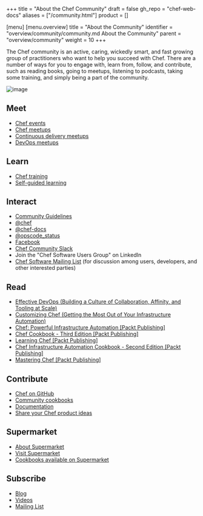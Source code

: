 +++
title = "About the Chef Community"
draft = false
gh_repo = "chef-web-docs"
aliases = ["/community.html"]
product = []

[menu]
  [menu.overview]
    title = "About the Community"
    identifier = "overview/community/community.md About the Community"
    parent = "overview/community"
    weight = 10
+++

The Chef community is an active, caring, wickedly smart, and fast
growing group of practitioners who want to help you succeed with Chef.
There are a number of ways for you to engage with, learn from, follow,
and contribute, such as reading books, going to meetups, listening to
podcasts, taking some training, and simply being a part of the
community.

![image](/images/ChefRally.jpg)

## Meet

- [Chef events](https://events.chef.io/)
- [Chef meetups](https://www.meetup.com/topics/opscode/)
- [Continuous delivery meetups](https://www.meetup.com/topics/continuous-delivery/)
- [DevOps meetups](https://www.meetup.com/topics/devops/)

## Learn

- [Chef training](https://www.chef.io/training)
- [Self-guided learning](https://learn.chef.io/)

## Interact

- [Community Guidelines](/community_guidelines/)
- [@chef](https://twitter.com/chef)
- [@chef-docs](https://twitter.com/chefdocs)
- [@opscode_status](https://twitter.com/opscode_status)
- [Facebook](https://www.facebook.com/getchefdotcom)
- [Chef Community Slack](https://community-slack.chef.io/)
- Join the "Chef Software Users Group" on LinkedIn
- [Chef Software Mailing List](https://discourse.chef.io/) (for
    discussion among users, developers, and other interested parties)

## Read

- [Effective DevOps (Building a Culture of Collaboration, Affinity,
    and Tooling at
    Scale)](http://shop.oreilly.com/product/0636920039846.do)
- [Customizing Chef (Getting the Most Out of Your Infrastructure
    Automation)](http://shop.oreilly.com/product/0636920032984.do)
- [Chef: Powerful Infrastructure Automation \[Packt
    Publishing\]](https://www.packtpub.com/virtualization-and-cloud/chef-powerful-infrastructure-automation)
- [Chef Cookbook - Third Edition \[Packt
    Publishing\]](https://www.packtpub.com/networking-and-servers/chef-cookbook-third-edition)
- [Learning Chef \[Packt
    Publishing\]](https://www.packtpub.com/networking-and-servers/learning-chef)
- [Chef Infrastructure Automation Cookbook - Second Edition \[Packt
    Publishing\]](https://www.packtpub.com/networking-and-servers/chef-infrastructure-automation-cookbook-second-edition/)
- [Mastering Chef \[Packt
    Publishing\]](https://www.packtpub.com/networking-and-servers/mastering-chef/)

## Contribute

- [Chef on GitHub](https://github.com/chef)
- [Community cookbooks](https://supermarket.chef.io)
- [Documentation](https://github.com/chef/chef-web-docs)
- [Share your Chef product ideas](https://www.chef.io/feedback/)

## Supermarket

- [About Supermarket](/supermarket/)
- [Visit Supermarket](https://supermarket.chef.io)
- [Cookbooks available on Supermarket](https://supermarket.chef.io/cookbooks-directory)

## Subscribe

- [Blog](https://blog.chef.io/)
- [Videos](https://www.youtube.com/user/getchef)
- [Mailing List](https://discourse.chef.io/)
